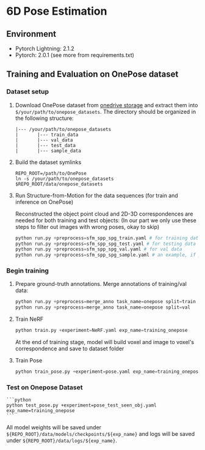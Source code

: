 # 6D Pose Estimation

## Environment
- Pytorch Lightning: 2.1.2
- Pytorch: 2.0.1
(see more from requirements.txt)

## Training and Evaluation on OnePose dataset
### Dataset setup 
1. Download OnePose dataset from [onedrive storage](https://zjueducn-my.sharepoint.com/:f:/g/personal/zihaowang_zju_edu_cn/ElfzHE0sTXxNndx6uDLWlbYB-2zWuLfjNr56WxF11_DwSg?e=GKI0Df) and extract them into `$/your/path/to/onepose_datasets`. 
The directory should be organized in the following structure:
    ```
    |--- /your/path/to/onepose_datasets
    |       |--- train_data
    |       |--- val_data
    |       |--- test_data
    |       |--- sample_data
    ```

2. Build the dataset symlinks
    ```shell
    REPO_ROOT=/path/to/OnePose
    ln -s /your/path/to/onepose_datasets $REPO_ROOT/data/onepose_datasets
    ```

3. Run Structure-from-Motion for the data sequences (for train and inference on OnePose)

    Reconstructed the object point cloud and 2D-3D correspondences are needed for both training and test objects: (In our part we only use these steps to filter out images with wrong poses, okay to skip)
    ```python
    python run.py +preprocess=sfm_spp_spg_train.yaml # for training data
    python run.py +preprocess=sfm_spp_spg_test.yaml # for testing data
    python run.py +preprocess=sfm_spp_spg_val.yaml # for val data
    python run.py +preprocess=sfm_spp_spg_sample.yaml # an example, if you don't want to test the full dataset
    ```

### Begin training
1. Prepare ground-truth annotations. Merge annotations of training/val data: 
    ```python
    python run.py +preprocess=merge_anno task_name=onepose split=train
    python run.py +preprocess=merge_anno task_name=onepose split=val
    ```
   
2. Train NeRF
    ```python
    python train.py +experiment=NeRF.yaml exp_name=training_onepose
    ```
    At the end of training stage, model will build voxel and image to voxel's correspondence and save to dataset folder

3. Train Pose
    ```python
    python train_pose.py +experiment=pose.yaml exp_name=training_onepose
    ```

### Test on Onepose Dataset
    ```python
    python test_pose.py +experiment=pose_test_seen_obj.yaml exp_name=training_onepose
    ```
   
All model weights will be saved under `${REPO_ROOT}/data/models/checkpoints/${exp_name}` and logs will be saved under `${REPO_ROOT}/data/logs/${exp_name}`.
<!-- You can visualize the training process by tensorboard:
```shell
tensorboard xx
``` -->
